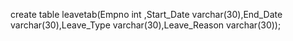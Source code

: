 create table leavetab(Empno int ,Start_Date varchar(30),End_Date varchar(30),Leave_Type varchar(30),Leave_Reason varchar(30));
